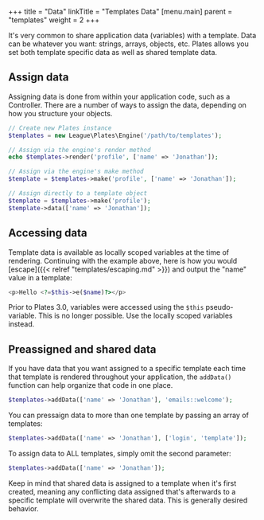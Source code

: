 +++
title = "Data"
linkTitle = "Templates Data"
[menu.main]
parent = "templates"
weight = 2
+++

It's very common to share application data (variables) with a template. Data can be whatever you want: strings, arrays, objects, etc. Plates allows you set both template specific data as well as shared template data.

## Assign data

Assigning data is done from within your application code, such as a Controller. There are a number of ways to assign the data, depending on how you structure your objects.

~~~ php
// Create new Plates instance
$templates = new League\Plates\Engine('/path/to/templates');

// Assign via the engine's render method
echo $templates->render('profile', ['name' => 'Jonathan']);

// Assign via the engine's make method
$template = $templates->make('profile', ['name' => 'Jonathan']);

// Assign directly to a template object
$template = $templates->make('profile');
$template->data(['name' => 'Jonathan']);
~~~

## Accessing data

Template data is available as locally scoped variables at the time of rendering. Continuing with the example above, here is how you would [escape]({{< relref "templates/escaping.md" >}}) and output the "name" value in a template:

~~~ php
<p>Hello <?=$this->e($name)?></p>
~~~

<p class="message-notice">Prior to Plates 3.0, variables were accessed using the <code>$this</code> pseudo-variable. This is no longer possible. Use the locally scoped variables instead.</p>

## Preassigned and shared data

If you have data that you want assigned to a specific template each time that template is rendered throughout your application, the `addData()` function can help organize that code in one place.

~~~ php
$templates->addData(['name' => 'Jonathan'], 'emails::welcome');
~~~

You can pressaign data to more than one template by passing an array of templates:

~~~ php
$templates->addData(['name' => 'Jonathan'], ['login', 'template']);
~~~

To assign data to ALL templates, simply omit the second parameter:

~~~ php
$templates->addData(['name' => 'Jonathan']);
~~~

Keep in mind that shared data is assigned to a template when it's first created, meaning any conflicting data assigned that's afterwards to a specific template will overwrite the shared data. This is generally desired behavior.
